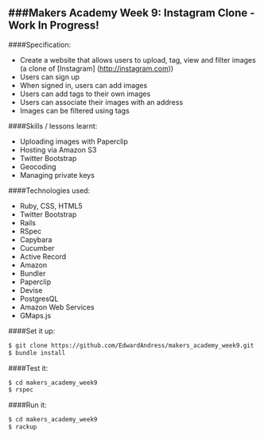 ###Makers Academy Week 9: Instagram Clone - Work In Progress!
-----------------------------------------

####Specification:
 * Create a website that allows users to upload, tag, view and filter images (a clone of [Instagram] (http://instagram.com))
  * Users can sign up
  * When signed in, users can add images
  * Users can add tags to their own images
  * Users can associate their images with an address
  * Images can be filtered using tags

####Skills / lessons learnt:
 * Uploading images with Paperclip
 * Hosting via Amazon S3
 * Twitter Bootstrap
 * Geocoding
 * Managing private keys

####Technologies used:
 * Ruby, CSS, HTML5
 * Twitter Bootstrap
 * Rails
 * RSpec
 * Capybara
 * Cucumber
 * Active Record
 * Amazon 
 * Bundler
 * Paperclip
 * Devise
 * PostgresQL
 * Amazon Web Services
 * GMaps.js

####Set it up:
```sh
$ git clone https://github.com/EdwardAndress/makers_academy_week9.git
$ bundle install
```

####Test it:
```sh
$ cd makers_academy_week9
$ rspec
```

####Run it:
```sh
$ cd makers_academy_week9
$ rackup
```
